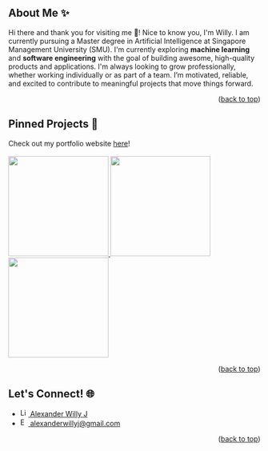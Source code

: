 <a id="readme-top"></a>


## About Me ✨
Hi there and thank you for visiting me 👋! Nice to know you, I'm Willy. I am currently pursuing a Master degree in Artificial Intelligence at Singapore Management University (SMU). I'm currently exploring <b>machine learning</b> and <b>software engineering</b> with the goal of building awesome, high-quality products and applications. I'm always looking to grow professionally, whether working individually or as part of a team. I’m motivated, reliable, and excited to contribute to meaningful projects that move things forward.

<p align="right">(<a href="#readme-top">back to top</a>)</p>

## Pinned Projects 📌
Check out my portfolio website <a href="https://alexanderwilly.vercel.app/">here</a>! <br/><br/>
<a href = "https://github.com/alexanderwilly/website">
  <img height = "200" src = "https://github-readme-stats.vercel.app/api/pin/?username=alexanderwilly&repo=website">
</a>
<a href = "https://github.com/ajjang001/ActiveAxis">
  <img height = "200" src = "https://github-readme-stats.vercel.app/api/pin/?username=ajjang001&repo=ActiveAxis">
</a>
<a href = "https://alexanderwilly.github.io/PetHeaven/">
  <img height = "200" src = "https://github-readme-stats.vercel.app/api/pin/?username=alexanderwilly&repo=PetHeaven">
</a>





<p align="right">(<a href="#readme-top">back to top</a>)</p>


## Let's Connect! 🌐
<ul>
  <li>
    <a href="https://www.linkedin.com/in/alexanderwillyj/">
      <img src="https://cdn.jsdelivr.net/gh/devicons/devicon/icons/linkedin/linkedin-original.svg" alt="LinkedIn" width="16" height="16" />
      Alexander Willy J
    </a>
  </li>
  <li>
    <a href="mailto:alexanderwillyj@gmail.com">
      <img src="https://upload.wikimedia.org/wikipedia/commons/4/4e/Gmail_Icon.png" alt="Email" width="16" height="16" />
      alexanderwillyj@gmail.com
    </a>    
  </li>
</ul>

<p align="right">(<a href="#readme-top">back to top</a>)</p>
